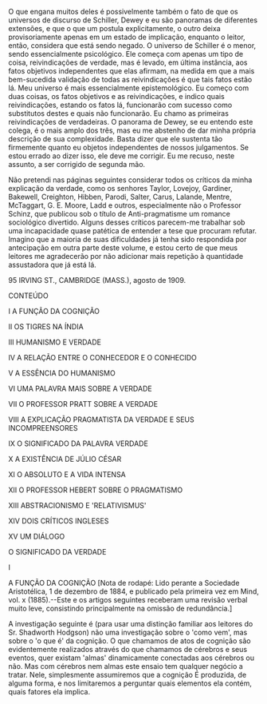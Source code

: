 O que engana muitos deles é possivelmente também o fato de que os universos de discurso de Schiller, Dewey e eu são panoramas de diferentes extensões, e que o que um postula explicitamente, o outro deixa provisoriamente apenas em um estado de implicação, enquanto o leitor, então, considera que está sendo negado. O universo de Schiller é o menor, sendo essencialmente psicológico. Ele começa com apenas um tipo de coisa, reivindicações de verdade, mas é levado, em última instância, aos fatos objetivos independentes que elas afirmam, na medida em que a mais bem-sucedida validação de todas as reivindicações é que tais fatos estão lá. Meu universo é mais essencialmente epistemológico. Eu começo com duas coisas, os fatos objetivos e as reivindicações, e indico quais reivindicações, estando os fatos lá, funcionarão com sucesso como substitutos destes e quais não funcionarão. Eu chamo as primeiras reivindicações de verdadeiras. O panorama de Dewey, se eu entendo este colega, é o mais amplo dos três, mas eu me abstenho de dar minha própria descrição de sua complexidade. Basta dizer que ele sustenta tão firmemente quanto eu objetos independentes de nossos julgamentos. Se estou errado ao dizer isso, ele deve me corrigir. Eu me recuso, neste assunto, a ser corrigido de segunda mão.

Não pretendi nas páginas seguintes considerar todos os críticos da minha explicação da verdade, como os senhores Taylor, Lovejoy, Gardiner, Bakewell, Creighton, Hibben, Parodi, Salter, Carus, Lalande, Mentre, McTaggart, G. E. Moore, Ladd e outros, especialmente não o Professor Schinz, que publicou sob o título de Anti-pragmatisme um romance sociológico divertido. Alguns desses críticos parecem-me trabalhar sob uma incapacidade quase patética de entender a tese que procuram refutar. Imagino que a maioria de suas dificuldades já tenha sido respondida por antecipação em outra parte deste volume, e estou certo de que meus leitores me agradecerão por não adicionar mais repetição à quantidade assustadora que já está lá.

95 IRVING ST., CAMBRIDGE (MASS.), agosto de 1909.

CONTEÚDO

I A FUNÇÃO DA COGNIÇÃO

II OS TIGRES NA ÍNDIA

III HUMANISMO E VERDADE

IV A RELAÇÃO ENTRE O CONHECEDOR E O CONHECIDO

V A ESSÊNCIA DO HUMANISMO

VI UMA PALAVRA MAIS SOBRE A VERDADE

VII O PROFESSOR PRATT SOBRE A VERDADE

VIII A EXPLICAÇÃO PRAGMATISTA DA VERDADE E SEUS INCOMPREENSORES

IX O SIGNIFICADO DA PALAVRA VERDADE

X A EXISTÊNCIA DE JÚLIO CÉSAR

XI O ABSOLUTO E A VIDA INTENSA

XII O PROFESSOR HEBERT SOBRE O PRAGMATISMO

XIII ABSTRACIONISMO E 'RELATIVISMUS'

XIV DOIS CRÍTICOS INGLESES

XV UM DIÁLOGO

O SIGNIFICADO DA VERDADE

I

A FUNÇÃO DA COGNIÇÃO [Nota de rodapé: Lido perante a Sociedade Aristotélica, 1 de dezembro de 1884, e publicado pela primeira vez em Mind, vol. x (1885).--Este e os artigos seguintes receberam uma revisão verbal muito leve, consistindo principalmente na omissão de redundância.]

A investigação seguinte é (para usar uma distinção familiar aos leitores do Sr. Shadworth Hodgson) não uma investigação sobre o 'como vem', mas sobre o 'o que é' da cognição. O que chamamos de atos de cognição são evidentemente realizados através do que chamamos de cérebros e seus eventos, quer existam 'almas' dinamicamente conectadas aos cérebros ou não. Mas com cérebros nem almas este ensaio tem qualquer negócio a tratar. Nele, simplesmente assumiremos que a cognição É produzida, de alguma forma, e nos limitaremos a perguntar quais elementos ela contém, quais fatores ela implica.